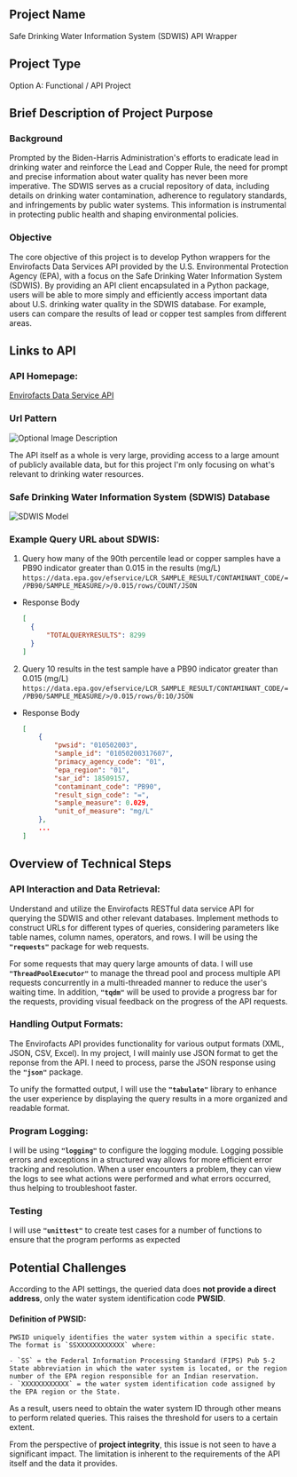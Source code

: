 ## Project Name

Safe Drinking Water Information System (SDWIS) API Wrapper

## Project Type

Option A: Functional / API Project

## Brief Description of Project Purpose

### Background
Prompted by the Biden-Harris Administration's efforts to eradicate lead in drinking water and reinforce the Lead and Copper Rule, the need for prompt and precise information about water quality has never been more imperative. The SDWIS serves as a crucial repository of data, including details on drinking water contamination, adherence to regulatory standards, and infringements by public water systems. This information is instrumental in protecting public health and shaping environmental policies.

### Objective
The core objective of this project is to develop Python wrappers for the Envirofacts Data Services API provided by the U.S. Environmental Protection Agency (EPA), with a focus on the Safe Drinking Water Information System (SDWIS). By providing an API client encapsulated in a Python package, users will be able to more simply and efficiently access important data about U.S. drinking water quality in the SDWIS database. For example, users can compare the results of lead or copper test samples from different areas.

## Links to API

### API Homepage: 
[Envirofacts Data Service API](https://www.epa.gov/enviro/envirofacts-data-service-api)

### Url Pattern
![Optional Image Description](https://s2.loli.net/2023/12/12/rkLpzJPd1HMZ4Ea.png)

The API itself as a whole is very large, providing access to a large amount of publicly available data, but for this project I'm only focusing on what's relevant to drinking water resources.

### Safe Drinking Water Information System (SDWIS) Database
![SDWIS Model](https://s2.loli.net/2023/12/12/9UFjtTrwl8v2amb.png)
### Example Query URL about SDWIS: 
1. Query how many of the 90th percentile lead or copper samples have a PB90 indicator greater than 0.015 in the results (mg/L)
`https://data.epa.gov/efservice/LCR_SAMPLE_RESULT/CONTAMINANT_CODE/=/PB90/SAMPLE_MEASURE/>/0.015/rows/COUNT/JSON`

- Response Body
    ```json
    [
      {
          "TOTALQUERYRESULTS": 8299
      }
    ]
    ```

2. Query 10 results in the test sample have a PB90 indicator greater than 0.015 (mg/L)
`https://data.epa.gov/efservice/LCR_SAMPLE_RESULT/CONTAMINANT_CODE/=/PB90/SAMPLE_MEASURE/>/0.015/rows/0:10/JSON`

- Response Body
  ```json
  [
      {
          "pwsid": "010502003",
          "sample_id": "01050200317607",
          "primacy_agency_code": "01",
          "epa_region": "01",
          "sar_id": 18509157,
          "contaminant_code": "PB90",
          "result_sign_code": "=",
          "sample_measure": 0.029,
          "unit_of_measure": "mg/L"
      },
      ...
  ]
  ```

## Overview of Technical Steps

### API Interaction and Data Retrieval:

Understand and utilize the Envirofacts RESTful data service API for querying the SDWIS and other relevant databases. Implement methods to construct URLs for different types of queries, considering parameters like table names, column names, operators, and rows. I will be using the **`"requests"`** package for web requests.

For some requests that may query large amounts of data. I will use **`"ThreadPoolExecutor"`** to manage the thread pool and process multiple API requests concurrently in a multi-threaded manner to reduce the user's waiting time. In addition, **`"tqdm"`** will be used to provide a progress bar for the requests, providing visual feedback on the progress of the API requests.


### Handling Output Formats:
The Envirofacts API provides functionality for various output formats (XML, JSON, CSV, Excel). In my project, I will mainly use JSON format to get the reponse from the API. I need to process, parse the JSON response using the **`"json"`** package.


To unify the formatted output, I will use the **`"tabulate"`** library to enhance the user experience by displaying the query results in a more organized and readable format.

### Program Logging:

I will be using **`"logging"`** to configure the logging module. Logging possible errors and exceptions in a structured way allows for more efficient error tracking and resolution. When a user encounters a problem, they can view the logs to see what actions were performed and what errors occurred, thus helping to troubleshoot faster.

### Testing

I will use **`"unittest"`** to create test cases for a number of functions to ensure that the program performs as expected


## Potential Challenges

According to the API settings, the queried data does **not provide a direct address**, only the water system identification code **PWSID**.

#### Definition of PWSID:
```
PWSID uniquely identifies the water system within a specific state. The format is `SSXXXXXXXXXXXX` where: 

- `SS` = the Federal Information Processing Standard (FIPS) Pub 5-2 State abbreviation in which the water system is located, or the region number of the EPA region responsible for an Indian reservation.
- `XXXXXXXXXXXX` = the water system identification code assigned by the EPA region or the State.
```

As a result, users need to obtain the water system ID through other means to perform related queries. This raises the threshold for users to a certain extent.

From the perspective of **project integrity**, this issue is not seen to have a significant impact. The limitation is inherent to the requirements of the API itself and the data it provides.